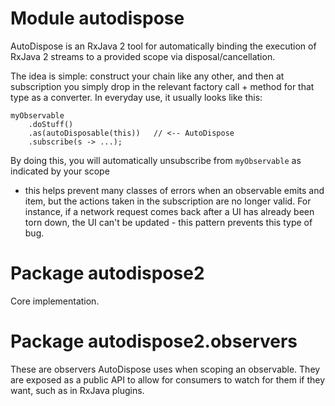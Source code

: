 # Module autodispose

AutoDispose is an RxJava 2 tool for automatically binding the execution of RxJava 2 streams to a
provided scope via disposal/cancellation.

The idea is simple: construct your chain like any other, and then at subscription you simply
drop in the relevant factory call + method for that type as a converter. In everyday use, it
usually looks like this:

```
myObservable
	.doStuff()
	.as(autoDisposable(this))   // <-- AutoDispose
	.subscribe(s -> ...);
```

By doing this, you will automatically unsubscribe from `myObservable` as indicated by your scope
- this helps prevent many classes of errors when an observable emits and item, but the actions
taken in the subscription are no longer valid. For instance, if a network request comes back
after a UI has already been torn down, the UI can't be updated - this pattern prevents this type
of bug.

# Package autodispose2

Core implementation.

# Package autodispose2.observers

These are observers AutoDispose uses when scoping an observable. They are exposed as a public API
to allow for consumers to watch for them if they want, such as in RxJava plugins.
